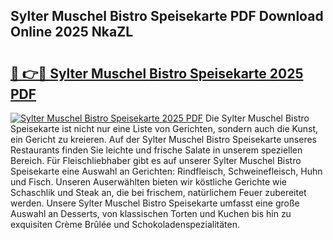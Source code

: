 ## Sylter Muschel Bistro Speisekarte PDF Download Online 2025 NkaZL

# <h2><a href="http://gcd3ell.nevu.top/?p=Sylter+Muschel+Bistro+Speisekarte">🔗 👉🔴 Sylter Muschel Bistro Speisekarte 2025 PDF</a></h2>

[![Sylter Muschel Bistro Speisekarte 2025 PDF](https://i.imgur.com/dBaPXMq.png)](http://gcd3ell.nevu.top/?p=Sylter+Muschel+Bistro+Speisekarte)
Die Sylter Muschel Bistro Speisekarte ist nicht nur eine Liste von Gerichten, sondern auch die Kunst, ein Gericht zu kreieren. Auf der Sylter Muschel Bistro Speisekarte unseres Restaurants finden Sie leichte und frische Salate in unserem speziellen Bereich. Für Fleischliebhaber gibt es auf unserer Sylter Muschel Bistro Speisekarte eine Auswahl an Gerichten: Rindfleisch, Schweinefleisch, Huhn und Fisch. Unseren Auserwählten bieten wir köstliche Gerichte wie Schaschlik und Steak an, die bei frischem, natürlichem Feuer zubereitet werden. Unsere Sylter Muschel Bistro Speisekarte umfasst eine große Auswahl an Desserts, von klassischen Torten und Kuchen bis hin zu exquisiten Crème Brûlée und Schokoladenspezialitäten.
